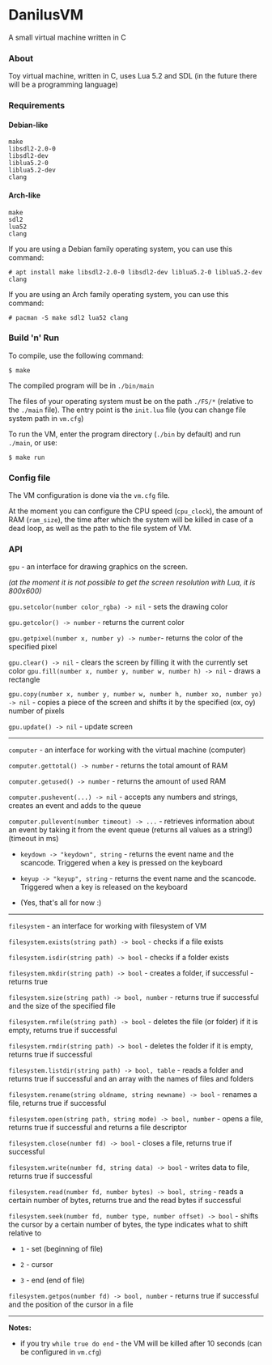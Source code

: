 # DanilusVM

A small virtual machine written in C

### About

Toy virtual machine, written in C, uses Lua 5.2 and SDL (in the future there will be a programming language)

### Requirements

#### Debian-like

```
make
libsdl2-2.0-0
libsdl2-dev
liblua5.2-0
liblua5.2-dev
clang
```

#### Arch-like

```
make
sdl2
lua52
clang
```

If you are using a Debian family operating system, you can use this command:

```shell
# apt install make libsdl2-2.0-0 libsdl2-dev liblua5.2-0 liblua5.2-dev clang
```

If you are using an Arch family operating system, you can use this command:

```shell
# pacman -S make sdl2 lua52 clang
```

### Build 'n' Run

To compile, use the following command:

```shell
$ make
```

The compiled program will be in `./bin/main`

The files of your operating system must be on the path `./FS/*` (relative to the `./main` file). The entry point is the `init.lua` file (you can change file system path in `vm.cfg`)

To run the VM, enter the program directory (`./bin` by default) and run `./main`, or use:

```shell
$ make run
```

### Config file

The VM configuration is done via the `vm.cfg` file.

At the moment you can configure the CPU speed (`cpu_clock`), the amount of RAM (`ram_size`), the time after which the system will be killed in case of a dead loop, as well as the path to the file system of VM.

### API

`gpu` - an interface for drawing graphics on the screen.

*(at the moment it is not possible to get the screen resolution with Lua, it is 800x600)*

`gpu.setcolor(number color_rgba) -> nil` - sets the drawing color

`gpu.getcolor() -> number` - returns the current color

`gpu.getpixel(number x, number y) -> number`- returns the color of the specified pixel

`gpu.clear() -> nil` - clears the screen by filling it with the currently set color
`gpu.fill(number x, number y, number w, number h) -> nil` - draws a rectangle

`gpu.copy(number x, number y, number w, number h, number xo, number yo) -> nil` - copies a piece of the screen and shifts it by the specified (ox, oy) number of pixels

`gpu.update() -> nil` - update screen

---

`computer` - an interface for working with the virtual machine (computer)

`computer.gettotal() -> number` - returns the total amount of RAM

`computer.getused() -> number` - returns the amount of used RAM

`computer.pushevent(...) -> nil` - accepts any numbers and strings, creates an event and adds to the queue

`computer.pullevent(number timeout) -> ...` - retrieves information about an event by taking it from the event queue (returns all values as a string!) (timeout in ms)

- `keydown -> "keydown", string` - returns the event name and the scancode. Triggered when a key is pressed on the keyboard

- `keyup -> "keyup", string` - returns the event name and the scancode. Triggered when a key is released on the keyboard 

- (Yes, that's all for now :)

---

`filesystem` - an interface for working with filesystem of VM

`filesystem.exists(string path) -> bool` - checks if a file exists

`filesystem.isdir(string path) -> bool` - checks if a folder exists

`filesystem.mkdir(string path) -> bool` - creates a folder, if successful - returns true

`filesystem.size(string path) -> bool, number` - returns true if successful and the size of the specified file

`filesystem.rmfile(string path) -> bool` - deletes the file (or folder) if it is empty, returns true if successful

`filesystem.rmdir(string path) -> bool` - deletes the folder if it is empty, returns true if successful

`filesystem.listdir(string path) -> bool, table` - reads a folder and returns true if successful and an array with the names of files and folders

`filesystem.rename(string oldname, string newname) -> bool` - renames a file, returns true if successful

`filesystem.open(string path, string mode) -> bool, number` - opens a file, returns true if successful and returns a file descriptor

`filesystem.close(number fd) -> bool` - closes a file, returns true if successful

`filesystem.write(number fd, string data) -> bool` - writes data to file, returns true if successful

`filesystem.read(number fd, number bytes) -> bool, string` - reads a certain number of bytes, returns true and the read bytes if successful

`filesystem.seek(number fd, number type, number offset) -> bool` - shifts the cursor by a certain number of bytes, the type indicates what to shift relative to

- `1` - set (beginning of file)

- `2` - cursor

- `3` - end (end of file)

`filesystem.getpos(number fd) -> bool, number` - returns true if successful and the position of the cursor in a file

---

**Notes:** 

- if you try `while true do end` - the VM will be killed after 10 seconds (can be configured in `vm.cfg`)
